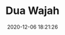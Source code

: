 ---
id_post: 1
title: "Dua Wajah"
slug: 'dua-wajah'
date: 2020-12-06 18:21:26
description: 'Two side of art'
image: 'https://i.postimg.cc/6TxwqgsL/IMG-20201114-150708.jpg'
categories: kubisme
artist: 'Gallery teplok.id'
instagram: 'dian_djoyo'
---